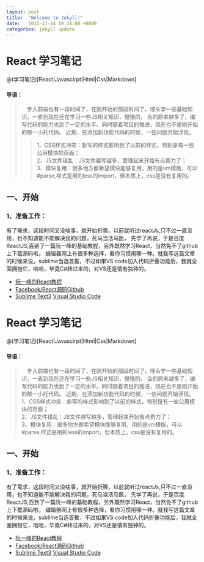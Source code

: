 ```yaml
---
layout: post
title:  "Welcome to Jekyll!"
date:   2015-11-14 10:38:00 +0800
categories: jekyll update
---
```


# React 学习笔记
@(学习笔记)[React|Javascirpt|Html|Css|Markdown]
#### 导语：
>　步入前端也有一段时间了，在刚开始的那段时间了，埋头学一些基础知识，一直到现在还在学习一些JS相关知识，慢慢的，
会的原来越多了，编写代码的能力也到了一定的水平。同时随着项目的推进，现在也不是刚开始的那一小托代码。
近期，在添加新功能代码的时候，一些问题开始浮现。  
>> 1、CSS样式冲突：新写的样式影响到了以前的样式，特别是有一些公用模块的页面；  
 2、JS文件错乱：JS文件越写越多，管理起来开始有点费力了；  
 3、模块复用：很多地方都希望模块能够复用，用的是vm模版，可以#parse,样式是用的less的import，但本质上，css是没有复用的。
 
 ## 一、开始
 ### 1、准备工作：
 有了需求，这段时间又没啥事，就开始折腾，以前就听过reactJs,只不过一直没用，也不知道能不能解决我的问题，死马当活马医，
 先学了再说，于是百度ReactJS,百到了一篇阮一峰的基础教程，另外既然学习React，当然免不了github上下载源码啦。
 编辑器网上有很多种选择，看你习惯用哪一种。就我写这篇文章的时候来说，sublime当选首推，不过如果VS code加入代码折叠功能后，我就全面拥抱它，哈哈，毕竟C#转过来的，对VS还是情有独钟的。  
 * [阮一峰的React教程](http://www.ruanyifeng.com/blog/2015/03/react.html)
 * [Facebook/React源码Github](https://github.com/facebook/react)
 * [Sublime Text3](http://www.sublimetext.com/) [Visual Studio Code](https://code.visualstudio.com/)
 
# React 学习笔记
@(学习笔记)[React|Javascirpt|Html|Css|Markdown]
#### 导语：
>　步入前端也有一段时间了，在刚开始的那段时间了，埋头学一些基础知识，一直到现在还在学习一些JS相关知识，慢慢的，
会的原来越多了，编写代码的能力也到了一定的水平。同时随着项目的推进，现在也不是刚开始的那一小托代码。
近期，在添加新功能代码的时候，一些问题开始浮现。  
 1、CSS样式冲突：新写的样式影响到了以前的样式，特别是有一些公用模块的页面；  
 2、JS文件错乱：JS文件越写越多，管理起来开始有点费力了；  
 3、模块复用：很多地方都希望模块能够复用，用的是vm模版，可以#parse,样式是用的less的import，但本质上，css是没有复用的。
##  一、开始
###  1、准备工作：
有了需求，这段时间又没啥事，就开始折腾，以前就听过reactJs,只不过一直没用，也不知道能不能解决我的问题，死马当活马医， 先学了再说，于是百度ReactJS,百到了一篇阮一峰的基础教程，另外既然学习React，当然免不了github上下载源码啦。 编辑器网上有很多种选择，看你习惯用哪一种。就我写这篇文章的时候来说，sublime当选首推，不过如果VS code加入代码折叠功能后，我就全面拥抱它，哈哈，毕竟C#转过来的，对VS还是情有独钟的。  
 * [阮一峰的React教程](http://www.ruanyifeng.com/blog/2015/03/react.html)
 * [Facebook/React源码Github](https://github.com/facebook/react)
 * [Sublime Text3](http://www.sublimetext.com/) [Visual Studio Code](https://code.visualstudio.com/)
 